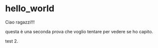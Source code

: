 # hello_world

Ciao ragazzi!!!

questa è una seconda prova che voglio tentare per vedere se ho capito.

test 2.
